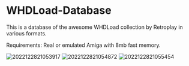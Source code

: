 # WHDLoad-Database
This is a database of the awesome WHDLoad collection by Retroplay in various formats.

Requirements: Real or emulated Amiga with 8mb fast memory.

![2022122821053917](https://user-images.githubusercontent.com/71010565/209872907-b76dbf01-15b2-464b-8da6-cb2483e781f5.png)
![2022122821054872](https://user-images.githubusercontent.com/71010565/209872909-ccd617f0-d847-4d74-9808-f86f2700c2d7.png)
![2022122821055454](https://user-images.githubusercontent.com/71010565/209872912-b2bb7975-9f75-43bf-8a44-eb453a1fd89b.png)
